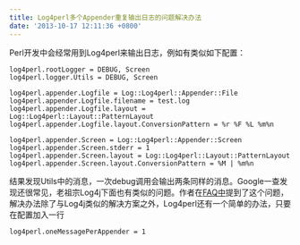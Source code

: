 ```yaml
---
title: Log4perl多个Appender重复输出日志的问题解决办法
date: '2013-10-17 12:11:36 +0800'
---
```

Perl开发中会经常用到Log4perl来输出日志，例如有类似如下配置：

    log4perl.rootLogger = DEBUG, Screen
    log4perl.logger.Utils = DEBUG, Screen

    log4perl.appender.Logfile = Log::Log4perl::Appender::File
    log4perl.appender.Logfile.filename = test.log
    log4perl.appender.Logfile.layout = Log::Log4perl::Layout::PatternLayout
    log4perl.appender.Logfile.layout.ConversionPattern = %r %F %L %m%n

    log4perl.appender.Screen = Log::Log4perl::Appender::Screen
    log4perl.appender.Screen.stderr = 1
    log4perl.appender.Screen.layout = Log::Log4perl::Layout::PatternLayout
    log4perl.appender.Screen.layout.ConversionPattern = %M | %m%n

结果发现Utils中的消息，一次debug调用会输出两条同样的消息。Google一查发现还很常见，老祖宗Log4j下面也有类似的问题。作者在[FAQ中](http://log4perl.sourceforge.net/releases/Log-Log4perl/docs/html/Log/Log4perl/FAQ.html#a6c81)提到了这个问题，解决办法除了与Log4j类似的解决方案之外，Log4perl还有一个简单的办法，只要在配置加入一行

    log4perl.oneMessagePerAppender = 1 

